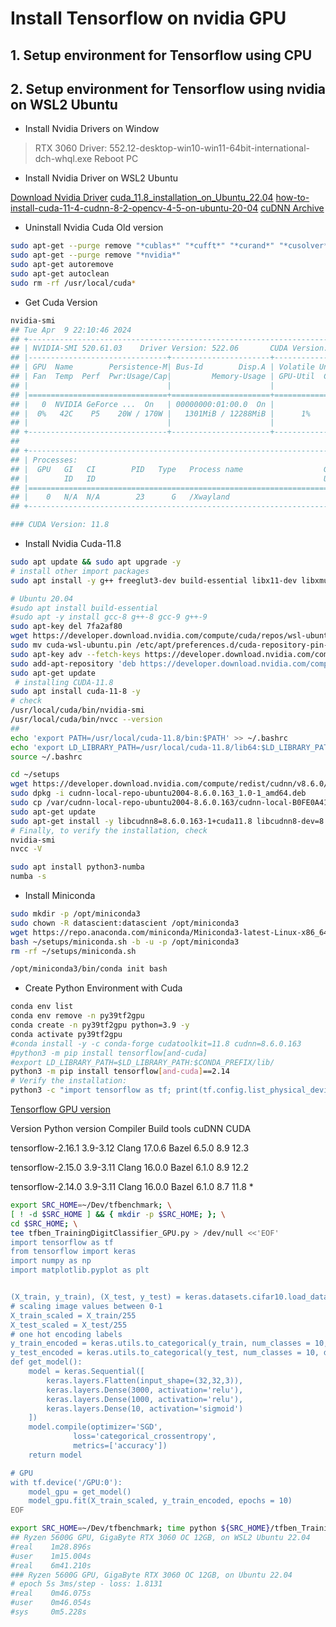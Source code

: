 # Install Tensorflow on nvidia GPU

## 1. Setup environment for Tensorflow using CPU

## 2. Setup environment for Tensorflow using nvidia on WSL2 Ubuntu

* Install Nvidia Drivers on Window

> RTX 3060 Driver: 552.12-desktop-win10-win11-64bit-international-dch-whql.exe
> Reboot PC

* Install Nvidia Driver on WSL2 Ubuntu

[Download Nvidia Driver](www.nvidia.com/drivers)
[cuda_11.8_installation_on_Ubuntu_22.04](https://gist.github.com/MihailCosmin/affa6b1b71b43787e9228c25fe15aeba)
[how-to-install-cuda-11-4-cudnn-8-2-opencv-4-5-on-ubuntu-20-04](https://medium.com/@pydoni/how-to-install-cuda-11-4-cudnn-8-2-opencv-4-5-on-ubuntu-20-04-65c4aa415a7b)
[cuDNN Archive](https://developer.nvidia.com/rdp/cudnn-archive)
* Uninstall Nvidia Cuda Old version

```bash
sudo apt-get --purge remove "*cublas*" "*cufft*" "*curand*" "*cusolver*" "*cusparse*" "*npp*" "*nvjpeg*" "cuda*" "nsight*"
sudo apt-get --purge remove "*nvidia*"
sudo apt-get autoremove
sudo apt-get autoclean
sudo rm -rf /usr/local/cuda*
```

* Get Cuda Version

```bash
nvidia-smi
## Tue Apr  9 22:10:46 2024
## +-----------------------------------------------------------------------------+
## | NVIDIA-SMI 520.61.03    Driver Version: 522.06       CUDA Version: 11.8     |
## |-------------------------------+----------------------+----------------------+
## | GPU  Name        Persistence-M| Bus-Id        Disp.A | Volatile Uncorr. ECC |
## | Fan  Temp  Perf  Pwr:Usage/Cap|         Memory-Usage | GPU-Util  Compute M. |
## |                               |                      |               MIG M. |
## |===============================+======================+======================|
## |   0  NVIDIA GeForce ...  On   | 00000000:01:00.0  On |                  N/A |
## |  0%   42C    P5    20W / 170W |   1301MiB / 12288MiB |      1%      Default |
## |                               |                      |                  N/A |
## +-------------------------------+----------------------+----------------------+
## 
## +-----------------------------------------------------------------------------+
## | Processes:                                                                  |
## |  GPU   GI   CI        PID   Type   Process name                  GPU Memory |
## |        ID   ID                                                   Usage      |
## |=============================================================================|
## |    0   N/A  N/A        23      G   /Xwayland                       N/A      |
## +-----------------------------------------------------------------------------+

### CUDA Version: 11.8
```

* Install Nvidia Cuda-11.8 
```bash
sudo apt update && sudo apt upgrade -y
# install other import packages
sudo apt install -y g++ freeglut3-dev build-essential libx11-dev libxmu-dev libxi-dev libglu1-mesa libglu1-mesa-dev

# Ubuntu 20.04
#sudo apt install build-essential
#sudo apt -y install gcc-8 g++-8 gcc-9 g++-9
sudo apt-key del 7fa2af80
wget https://developer.download.nvidia.com/compute/cuda/repos/wsl-ubuntu/x86_64/cuda-wsl-ubuntu.pin
sudo mv cuda-wsl-ubuntu.pin /etc/apt/preferences.d/cuda-repository-pin-600
sudo apt-key adv --fetch-keys https://developer.download.nvidia.com/compute/cuda/repos/wsl-ubuntu/x86_64/3bf863cc.pub
sudo add-apt-repository 'deb https://developer.download.nvidia.com/compute/cuda/repos/wsl-ubuntu/x86_64/ /'
sudo apt-get update
 # installing CUDA-11.8
sudo apt install cuda-11-8 -y
# check
/usr/local/cuda/bin/nvidia-smi
/usr/local/cuda/bin/nvcc --version
##
echo 'export PATH=/usr/local/cuda-11.8/bin:$PATH' >> ~/.bashrc
echo 'export LD_LIBRARY_PATH=/usr/local/cuda-11.8/lib64:$LD_LIBRARY_PATH' >> ~/.bashrc
source ~/.bashrc

cd ~/setups
wget https://developer.download.nvidia.com/compute/redist/cudnn/v8.6.0/local_installers/11.8/cudnn-local-repo-ubuntu2004-8.6.0.163_1.0-1_amd64.deb
sudo dpkg -i cudnn-local-repo-ubuntu2004-8.6.0.163_1.0-1_amd64.deb
sudo cp /var/cudnn-local-repo-ubuntu2004-8.6.0.163/cudnn-local-B0FE0A41-keyring.gpg /usr/share/keyrings/
sudo apt-get update
sudo apt-get install -y libcudnn8=8.6.0.163-1+cuda11.8 libcudnn8-dev=8.6.0.163-1+cuda11.8
# Finally, to verify the installation, check
nvidia-smi
nvcc -V

sudo apt install python3-numba
numba -s
```

* Install Miniconda

```bash
sudo mkdir -p /opt/miniconda3
sudo chown -R datascient:datascient /opt/miniconda3
wget https://repo.anaconda.com/miniconda/Miniconda3-latest-Linux-x86_64.sh -O ~/setups/miniconda.sh
bash ~/setups/miniconda.sh -b -u -p /opt/miniconda3
rm -rf ~/setups/miniconda.sh

/opt/miniconda3/bin/conda init bash
```

* Create Python Environment with Cuda
```bash
conda env list
conda env remove -n py39tf2gpu 
conda create -n py39tf2gpu python=3.9 -y
conda activate py39tf2gpu 
#conda install -y -c conda-forge cudatoolkit=11.8 cudnn=8.6.0.163
#python3 -m pip install tensorflow[and-cuda]
#export LD_LIBRARY_PATH=$LD_LIBRARY_PATH:$CONDA_PREFIX/lib/
python3 -m pip install tensorflow[and-cuda]==2.14
# Verify the installation:
python3 -c "import tensorflow as tf; print(tf.config.list_physical_devices('GPU'))"
```
[Tensorflow GPU version](https://www.tensorflow.org/install/source#gpu)

Version	            Python version	Compiler	    Build tools	    cuDNN	CUDA

tensorflow-2.16.1	3.9-3.12	    Clang 17.0.6	Bazel 6.5.0	    8.9	    12.3

tensorflow-2.15.0	3.9-3.11	    Clang 16.0.0	Bazel 6.1.0	    8.9	    12.2

tensorflow-2.14.0	3.9-3.11	    Clang 16.0.0	Bazel 6.1.0	    8.7	    11.8
* 
```bash
export SRC_HOME=~/Dev/tfbenchmark; \
[ ! -d $SRC_HOME ] && { mkdir -p $SRC_HOME; }; \
cd $SRC_HOME; \
tee tfben_TrainingDigitClassifier_GPU.py > /dev/null <<'EOF'
import tensorflow as tf
from tensorflow import keras
import numpy as np
import matplotlib.pyplot as plt


(X_train, y_train), (X_test, y_test) = keras.datasets.cifar10.load_data()
# scaling image values between 0-1
X_train_scaled = X_train/255
X_test_scaled = X_test/255
# one hot encoding labels
y_train_encoded = keras.utils.to_categorical(y_train, num_classes = 10, dtype = 'float32')
y_test_encoded = keras.utils.to_categorical(y_test, num_classes = 10, dtype = 'float32')
def get_model():
    model = keras.Sequential([
        keras.layers.Flatten(input_shape=(32,32,3)),
        keras.layers.Dense(3000, activation='relu'),
        keras.layers.Dense(1000, activation='relu'),
        keras.layers.Dense(10, activation='sigmoid')    
    ])
    model.compile(optimizer='SGD',
              loss='categorical_crossentropy',
              metrics=['accuracy'])
    return model

# GPU
with tf.device('/GPU:0'):
    model_gpu = get_model()
    model_gpu.fit(X_train_scaled, y_train_encoded, epochs = 10)
EOF

export SRC_HOME=~/Dev/tfbenchmark; time python ${SRC_HOME}/tfben_TrainingDigitClassifier_GPU.py
## Ryzen 5600G GPU, GigaByte RTX 3060 OC 12GB, on WSL2 Ubuntu 22.04
#real    1m28.896s
#user    1m15.004s
#real    6m41.210s
### Ryzen 5600G GPU, GigaByte RTX 3060 OC 12GB, on Ubuntu 22.04
# epoch 5s 3ms/step - loss: 1.8131
#real    0m46.075s
#user    0m46.054s
#sys     0m5.228s
```